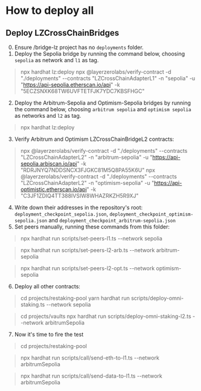 # How to deploy all

## Deploy LZCrossChainBridges
0. Ensure /bridge-lz project has no `deployments` folder.
1. Deploy the Sepolia bridge by running the command below, choosing `sepolia` as network and `l1` as tag.
>npx hardhat lz:deploy
>npx @layerzerolabs/verify-contract -d "./deployments" --contracts "LZCrossChainAdapterL1" -n "sepolia" -u "https://api-sepolia.etherscan.io/api" -k "5ECZSNXK68TW6UVFTETFJK7YDC7KBSFHGC"
2. Deploy the Arbitrum-Sepolia and Optimism-Sepolia bridges by running the command below, choosing `arbitrum sepolia` and `optimism sepolia` as networks and `l2` as tag.
>npx hardhat lz:deploy
3. Verify Arbitrum and Optimism LZCrossChainBridgeL2 contracts:
>npx @layerzerolabs/verify-contract -d "./deployments" --contracts "LZCrossChainAdapterL2" -n "arbitrum-sepolia" -u "https://api-sepolia.arbiscan.io/api" -k "RDRJNYQ7NDDSNCX3FJGKC81M5Q8PA55K6U"
>npx @layerzerolabs/verify-contract -d "./deployments" --contracts "LZCrossChainAdapterL2" -n "optimism-sepolia" -u "https://api-optimistic.etherscan.io/api" -k "C3JF1ZDIQ4TT388IVSIW8WHAZRKZH5R9XJ"
4. Write down their addresses in the repository's root: `deployment_checkpoint_sepolia.json`, `deployment_checkpoint_optimism-sepolia.json` and `deployment_checkpoint_arbitrum-sepolia.json`
5. Set peers manually, running these commands from this folder: 
> npx hardhat run scripts/set-peers-l1.ts --network sepolia

> npx hardhat run scripts/set-peers-l2-arb.ts --network arbitrum-sepolia

> npx hardhat run scripts/set-peers-l2-opt.ts --network optimism-sepolia

6. Deploy all other contracts:
>cd projects/restaking-pool
>yarn hardhat run scripts/deploy-omni-staking.ts --network sepolia

>cd projects/vaults
>npx hardhat run scripts/deploy-omni-staking-l2.ts --network arbitrumSepolia
7. Now it's time to fire the test
>cd projects/restaking-pool

>npx hardhat run scripts/call/send-eth-to-l1.ts --network arbitrumSepolia

>npx hardhat run scripts/call/send-data-to-l1.ts --network arbitrumSepolia